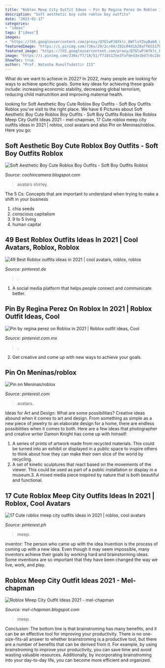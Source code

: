 ```yaml
---
title: "Roblox Meep City Outfit Ideas ~ Pin By Regina Perez On Roblox In 2021"
description: "Soft aesthetic boy cute roblox boy outfits"
date: "2023-01-17"
categories:
- "ideas"
tags: ["ideas"]
images:
- "https://lh5.googleusercontent.com/proxy/Q7GlwPJAYklc_EWflsYZnyBab0_wFTmWb_2p79zTU_oWV63wBTCBh3vGbyMWUYKbqbpSWS6n3HGe8tamtblA_zwFuAs=w1200-h630-n-k-no-nu"
featuredImage: "https://i.pinimg.com/736x/29/2c/04/292c04d1b28a7f655178f2b56258ce6c.jpg"
featured_image: "https://lh5.googleusercontent.com/proxy/Q7GlwPJAYklc_EWflsYZnyBab0_wFTmWb_2p79zTU_oWV63wBTCBh3vGbyMWUYKbqbpSWS6n3HGe8tamtblA_zwFuAs=w1200-h630-n-k-no-nu"
image: "https://i.pinimg.com/236x/f7/18/51/f7185125e3fafded3e1bd7c6c2b8db6c.jpg"
ShowToc: true
author: "Prof. Natasha Runolfsdottir III"
---
```



What do we want to achieve in 2022?
In 2022, many people are looking for ways to achieve specific goals. Some key ideas for achieving these goals include: increasing economic stability, decreasing global terrorism, reducing child malnutrition and improving maternal health.

	

		
looking for Soft Aesthetic Boy Cute Roblox Boy Outfits - Soft Boy Outfits Roblox you've visit to the right place. We have 6 Pictures about Soft Aesthetic Boy Cute Roblox Boy Outfits - Soft Boy Outfits Roblox like Roblox Meep City Outfit Ideas 2021 - mel-chapman, 17 Cute roblox meep city outfits ideas in 2021 | roblox, cool avatars and also Pin on Meninas/roblox. Here you go:
		
    
## Soft Aesthetic Boy Cute Roblox Boy Outfits - Soft Boy Outfits Roblox

<img loading=lazy src="https://i.pinimg.com/736x/29/2c/04/292c04d1b28a7f655178f2b56258ce6c.jpg" onerror="this.onerror=null;this.src='https://tse1.mm.bing.net/th?id=OIP.UaairOkwqkb4jzl5k5bdXQHaI0&amp;pid=15.1';" alt="Soft Aesthetic Boy Cute Roblox Boy Outfits - Soft Boy Outfits Roblox">

_Source: cochincamera.blogspot.com_

>avatars shirley. 

	

The 5 Cs: Concepts that are important to understand when trying to make a shift in your business
1. chia seeds
2. conscious capitalism
3. 9 to 5 living
4. human capital

    
## 49 Best Roblox Outfits Ideas In 2021 | Cool Avatars, Roblox, Roblox

<img loading=lazy src="https://i.pinimg.com/474x/af/5d/5d/af5d5deed6e41f5f43591f9ca4ed2901.jpg" onerror="this.onerror=null;this.src='https://tse1.mm.bing.net/th?id=OIP.ffCt54bQd3NLh2RZH56fzQAAAA&amp;pid=15.1';" alt="49 Best Roblox outfits ideas in 2021 | cool avatars, roblox, roblox">

_Source: pinterest.de_

>. 

	

1. A social media platform that helps people connect and communicate better.

    
## Pin By Regina Perez On Roblox In 2021 | Roblox Outfit Ideas, Cool

<img loading=lazy src="https://i.pinimg.com/originals/42/46/96/4246962d432dc3a7fa3b9919087af643.png" onerror="this.onerror=null;this.src='https://tse3.mm.bing.net/th?id=OIP.66WktH3StfV4h1h1mIWsZAAAAA&amp;pid=15.1';" alt="Pin by regina perez on Roblox in 2021 | Roblox outfit ideas, Cool">

_Source: pinterest.com.mx_

>. 

	

2. Get creative and come up with new ways to achieve your goals.

    
## Pin On Meninas/roblox

<img loading=lazy src="https://i.pinimg.com/736x/ca/7d/fd/ca7dfd4fbdd1a44f11853a9c5adb847b.jpg" onerror="this.onerror=null;this.src='https://tse4.mm.bing.net/th?id=OIP.kWtGft0hBTGJy5TKbW1KhQHaJV&amp;pid=15.1';" alt="Pin on Meninas/roblox">

_Source: pinterest.com_

>avatars. 

	

Ideas for Art and Design: What are some possibilities?
Creative ideas abound when it comes to art and design. From something as simple as a new piece of jewelry to an elaborate design for a home, there are endless possibilities when it comes to both. Here are a few ideas that photographer and creative writer Damon Knight has come up with himself:
1. A series of prints of artwork made from recycled materials. This could be turned into an exhibit or displayed in a public space to inspire others to think about how they can make their own slice of the world by recycling.
2. A set of kinetic sculptures that react based on the movements of the viewer. This could be used as part of a public installation or display in a museum.3. A mixed media piece inspired by nature that is both beautiful and functional.

    
## 17 Cute Roblox Meep City Outfits Ideas In 2021 | Roblox, Cool Avatars

<img loading=lazy src="https://i.pinimg.com/236x/f7/18/51/f7185125e3fafded3e1bd7c6c2b8db6c.jpg" onerror="this.onerror=null;this.src='https://tse4.mm.bing.net/th?id=OIP.FobHC-O1bsvfOlvU-W_oowAAAA&amp;pid=15.1';" alt="17 Cute roblox meep city outfits ideas in 2021 | roblox, cool avatars">

_Source: pinterest.ph_

>meep. 

	

inventor: The person who came up with the idea
Invention is the process of coming up with a new idea. Even though it may seem impossible, many inventors achieve their goals by working hard and brainstorming ideas. Some inventions are so important that they have been changed the way we live, work, and play.

    
## Roblox Meep City Outfit Ideas 2021 - Mel-chapman

<img loading=lazy src="https://lh5.googleusercontent.com/proxy/Q7GlwPJAYklc_EWflsYZnyBab0_wFTmWb_2p79zTU_oWV63wBTCBh3vGbyMWUYKbqbpSWS6n3HGe8tamtblA_zwFuAs=w1200-h630-n-k-no-nu" onerror="this.onerror=null;this.src='https://tse1.mm.bing.net/th?id=OIP.JfA75XGOpvUPvAVUzJZ6dQHaFj&amp;pid=15.1';" alt="Roblox Meep City Outfit Ideas 2021 - mel-chapman">

_Source: mel-chapman.blogspot.com_

>meep. 

	

Conclusion: The bottom line is that brainstroming has many benefits, and it can be an effective tool for improving your productivity.
There is no one-size-fits-all answer to whether brainstroming is a productive tool, but there are a number of benefits that can be derived from it. For example, by using brainstroming to improve your productivity, you can save time and avoid wasting valuable resources. Additionally, by incorporating brainstroming into your day-to-day life, you can become more efficient and organized.

